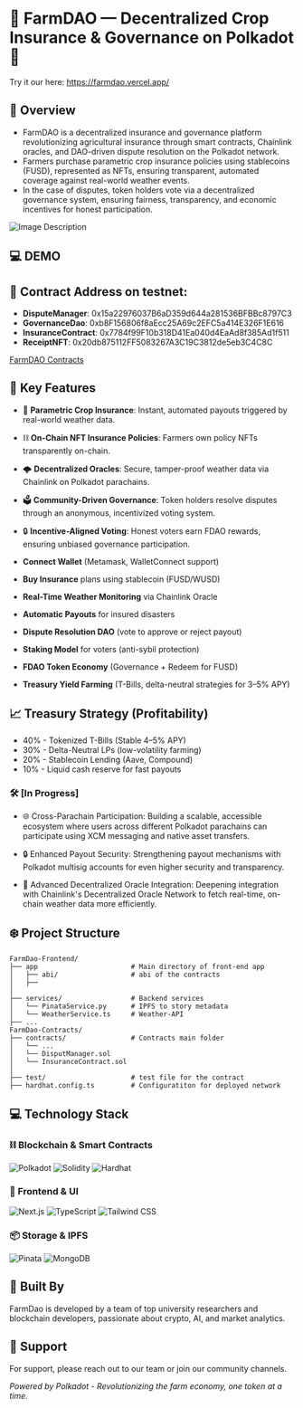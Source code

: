 # 🌾 FarmDAO — Decentralized Crop Insurance & Governance on Polkadot 🌾

Try it our here: https://farmdao.vercel.app/

## 🌟 Overview

- FarmDAO is a decentralized insurance and governance platform revolutionizing agricultural insurance through smart contracts, Chainlink oracles, and DAO-driven dispute resolution on the Polkadot network.  
- Farmers purchase parametric crop insurance policies using stablecoins (FUSD), represented as NFTs, ensuring transparent, automated coverage against real-world weather events.  
- In the case of disputes, token holders vote via a decentralized governance system, ensuring fairness, transparency, and economic incentives for honest participation.

![Image Description](https://drive.google.com/uc?export=view&id=1Yyv9mu3I-EcebO1VjZGbonQvjVZELGK_)

## 💻 DEMO

## 🚀 Contract Address on testnet:

- **DisputeManager**: 
0x15a22976037B6aD359d644a281536BFBBc8797C3
- **GovernanceDao**: 0xb8F156806f8aEcc25A69c2EFC5a414E326F1E616
- **InsuranceContract**: 0x7784f99F10b318D41Ea040d4EaAd8f385Ad1f511
- **ReceiptNFT**: 
0x20db875112FF5083267A3C19C3812de5eb3C4C8C

[FarmDAO Contracts](https://github.com/Thongnguyentam/FarmDAO-Contracts)

## 🎯 Key Features

- 🌾 **Parametric Crop Insurance**: Instant, automated payouts triggered by real-world weather data.
- ⛓ **On-Chain NFT Insurance Policies**: Farmers own policy NFTs transparently on-chain.
- 🌩 **Decentralized Oracles**: Secure, tamper-proof weather data via Chainlink on Polkadot parachains.
- 🗳 **Community-Driven Governance**: Token holders resolve disputes through an anonymous, incentivized voting system.
- 🔒 **Incentive-Aligned Voting**: Honest voters earn FDAO rewards, ensuring unbiased governance participation.

- **Connect Wallet** (Metamask, WalletConnect support)
- **Buy Insurance** plans using stablecoin (FUSD/WUSD)
- **Real-Time Weather Monitoring** via Chainlink Oracle
- **Automatic Payouts** for insured disasters
- **Dispute Resolution DAO** (vote to approve or reject payout)
- **Staking Model** for voters (anti-sybil protection)
- **FDAO Token Economy** (Governance + Redeem for FUSD)
- **Treasury Yield Farming** (T-Bills, delta-neutral strategies for 3–5% APY)
  
## 📈 Treasury Strategy (Profitability)

- 40% - Tokenized T-Bills (Stable 4–5% APY)
- 30% - Delta-Neutral LPs (low-volatility farming)
- 20% - Stablecoin Lending (Aave, Compound)
- 10% - Liquid cash reserve for fast payouts

### 🛠️ [In Progress]
- 🌐 Cross-Parachain Participation: Building a scalable, accessible ecosystem where users across different Polkadot parachains can participate using XCM messaging and native asset transfers.

- 🔒 Enhanced Payout Security: Strengthening payout mechanisms with Polkadot multisig accounts for even higher security and transparency.

- 📡 Advanced Decentralized Oracle Integration: Deepening integration with Chainlink's Decentralized Oracle Network to fetch real-time, on-chain weather data more efficiently.

## ❄️ Project Structure
```
FarmDao-Frontend/
├── app                       # Main directory of front-end app
│   ├── abi/                  # abi of the contracts
│   ├── 
│
├── services/                 # Backend services
│   └── PinataService.py      # IPFS to story metadata
│   └── WeatherService.ts     # Weather-API 
├── ...
FarmDao-Contracts/
├── contracts/                # Contracts main folder
│   └── ...
│   └── DisputManager.sol     
│   └── InsuranceContract.sol      
│
├── test/                     # test file for the contract
├── hardhat.config.ts         # Configuratiton for deployed network
```

## 💻 Technology Stack

### ⛓️ Blockchain & Smart Contracts

![Polkadot](https://img.shields.io/badge/Polkadot-E6007A?style=for-the-badge&logo=Polkadot&logoColor=white)
![Solidity](https://img.shields.io/badge/Solidity-363636?style=for-the-badge&logo=solidity&logoColor=white)
![Hardhat](https://img.shields.io/badge/Hardhat-FFD700?style=for-the-badge&logo=hardhat&logoColor=black)


### 🎨 Frontend & UI

![Next.js](https://img.shields.io/badge/Next.js%2014-000000?style=for-the-badge&logo=next.js&logoColor=white)
![TypeScript](https://img.shields.io/badge/TypeScript-3178C6?style=for-the-badge&logo=typescript&logoColor=white)
![Tailwind CSS](https://img.shields.io/badge/Tailwind%20CSS-38B2AC?style=for-the-badge&logo=tailwind-css&logoColor=white)

### 📦 Storage & IPFS

![Pinata](https://img.shields.io/badge/Pinata-E4405F?style=for-the-badge&logo=pinata&logoColor=white)
![MongoDB](https://img.shields.io/badge/MongoDB-E4405F?style=for-the-badge&logo=mongoDB&logoColor=white)



## 👥 Built By

FarmDao is developed by a team of top university researchers and blockchain developers, passionate about crypto, AI, and market analytics.

## 🤝 Support

For support, please reach out to our team or join our community channels.

_Powered by Polkadot - Revolutionizing the farm economy, one token at a time._
